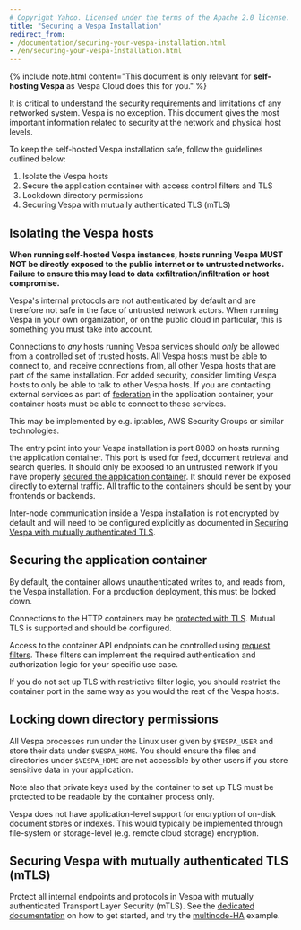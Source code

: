 ```yaml
---
# Copyright Yahoo. Licensed under the terms of the Apache 2.0 license. See LICENSE in the project root.
title: "Securing a Vespa Installation"
redirect_from:
- /documentation/securing-your-vespa-installation.html
- /en/securing-your-vespa-installation.html
---
```

{% include note.html content="This document is only relevant for **self-hosting Vespa** as Vespa Cloud does this for you." %}

It is critical to understand the security requirements and limitations
of any networked system. Vespa is no exception. This document gives the most
important information related to security at the network and physical host levels.
 
To keep the self-hosted Vespa installation safe, follow the guidelines outlined below:

1. Isolate the Vespa hosts
2. Secure the application container with access control filters and TLS
3. Lockdown directory permissions
4. Securing Vespa with mutually authenticated TLS (mTLS)



## Isolating the Vespa hosts

**When running self-hosted Vespa instances, hosts running Vespa MUST NOT be directly exposed 
to the public internet or to untrusted networks. Failure to ensure this may lead to data 
exfiltration/infiltration or host compromise.**
 
Vespa's internal protocols are not authenticated by default and are therefore not safe
in the face of untrusted network actors.
When running Vespa in your own organization, or on the public cloud in particular, this
is something you must take into account.
 
Connections to _any_ hosts running Vespa services should _only_ be allowed from
a controlled set of trusted hosts. All Vespa hosts must be able to connect
to, and receive connections from, all other Vespa hosts that are part of the
same installation. For added security, consider limiting Vespa hosts to only
be able to talk to other Vespa hosts. If you are contacting external services
as part of [federation](/en/federation.html) in the application container, your
container hosts must be able to connect to these services.
 
This may be implemented by e.g. iptables, AWS Security Groups or similar technologies.
 
The entry point into your Vespa installation is port 8080 on hosts running the
application container. This port is used for feed, document retrieval and search
queries. It should only be exposed to an untrusted network if you have properly
[secured the application container](#securing-the-application-container). It
should never be exposed directly to external traffic. All traffic to the containers
should be sent by your frontends or backends.
 
Inter-node communication inside a Vespa installation is not encrypted by default
and will need to be configured explicitly as documented in 
[Securing Vespa with mutually authenticated TLS](/en/operations-selfhosted/mtls.html).



## Securing the application container

By default, the container allows unauthenticated writes to, and reads from, the Vespa installation.
For a production deployment, this must be locked down.
 
Connections to the HTTP containers may be [protected with TLS](/en/jdisc/http-server-and-filters.html#tls).
Mutual TLS is supported and should be configured.
 
Access to the container API endpoints can be controlled using
[request filters](/en/jdisc/http-server-and-filters.html#set-up-filter-chains).
These filters can implement the required authentication and authorization logic
for your specific use case.
 
If you do not set up TLS with restrictive filter logic, you should restrict the
container port in the same way as you would the rest of the Vespa hosts.



## Locking down directory permissions

All Vespa processes run under the Linux user given by `$VESPA_USER` and store their
data under `$VESPA_HOME`. You should ensure the files and directories under
`$VESPA_HOME` are not accessible by other users if you store sensitive data in your application.

Note also that private keys used by the container to set up TLS must be protected 
to be readable by the container process only.
 
Vespa does not have application-level support for encryption of on-disk document stores or
indexes. This would typically be implemented through file-system or storage-level (e.g. remote cloud storage)
encryption.



## Securing Vespa with mutually authenticated TLS (mTLS)

Protect all internal endpoints and protocols in Vespa with mutually authenticated Transport Layer Security (mTLS).
See the [dedicated documentation](/en/operations-selfhosted/mtls.html) on how to get started,
and try the [multinode-HA](https://github.com/vespa-engine/sample-apps/tree/master/examples/operations/multinode-HA)
example.
